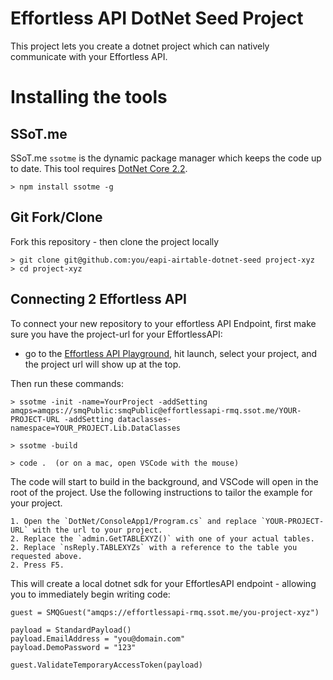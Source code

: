 # Effortless API DotNet Seed Project

This project lets you create a dotnet project which can natively
communicate with your Effortless API.

# Installing the tools

## SSoT.me 
SSoT.me `ssotme` is the dynamic package manager which keeps the code up to date.  This
tool requires [DotNet Core 2.2](https://dotnet.microsoft.com/download).

    > npm install ssotme -g

## Git Fork/Clone
Fork this repository - then clone the project locally


    > git clone git@github.com:you/eapi-airtable-dotnet-seed project-xyz
    > cd project-xyz


## Connecting 2 Effortless API

To connect your new repository to your effortless API Endpoint, first make sure you have the project-url for your EffortlessAPI: 
   - go to the [Effortless API Playground](https://effortlessapi.ssot.me/pages/effortlessapi/services/EffortlessProjectEditor), hit launch, select your project, and the
   project url will show up at the top. 

Then run these commands:

    > ssotme -init -name=YourProject -addSetting amqps=amqps://smqPublic:smqPublic@effortlessapi-rmq.ssot.me/YOUR-PROJECT-URL -addSetting dataclasses-namespace=YOUR_PROJECT.Lib.DataClasses

    > ssotme -build

    > code .  (or on a mac, open VSCode with the mouse)

The code will start to build in the background, and VSCode will open in the root of the project. 
Use the following instructions to tailor the example for your project.

    1. Open the `DotNet/ConsoleApp1/Program.cs` and replace `YOUR-PROJECT-URL` with the url to your project.
    2. Replace the `admin.GetTABLEXYZ()` with one of your actual tables.  
    2. Replace `nsReply.TABLEXYZs` with a reference to the table you requested above.
    2. Press F5.

This will create a local dotnet sdk for your EffortlesAPI endpoint - allowing you to immediately begin writing code:

    guest = SMQGuest("amqps://effortlessapi-rmq.ssot.me/you-project-xyz")

    payload = StandardPayload()
    payload.EmailAddress = "you@domain.com"
    payload.DemoPassword = "123"

    guest.ValidateTemporaryAccessToken(payload)
